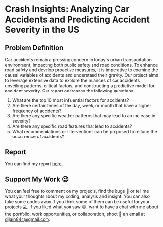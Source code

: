 # Crash Insights: Analyzing Car Accidents and Predicting Accident Severity in the US

## Problem Definition
Car accidents remain a pressing concern in today's urban transportation environment, impacting both public safety and road conditions. To enhance road safety and develop proactive measures, it is imperative to examine the causal variables of accidents and understand their gravity. Our project aims to leverage extensive data to explore the nuances of car accidents, unveiling patterns, critical factors, and constructing a predictive model for accident severity.  Our report addresses the following questions:
1. What are the top 10 most influential factors for accidents? 
2. Are there certain times of the day, week, or month that have a higher frequency of accidents?
3. Are there any specific weather patterns that may lead to an increase in severity?
4. Are there any specific road features that lead to accidents?
5. What recommendations or interventions can be proposed to reduce the occurrence of accidents?

## Report
You can find my report <a href="https://github.com/deepanshu-jain-01/Crash-Insights-Analyzing-Car-Accidents-and-Predicting-Accident-Severity-in-the-US/blob/main/Report/Report.pdf">here</a>. 


## Support My Work :wink:
You can feel free to comment on my projects, find the bugs :mag_right: or tell me what your thoughts about my coding, analysis and insight. You can also take some codes away if you think some of them can be useful for your projects :computer:. 
If you liked what you saw :blush:, want to have a chat with me about the portfolio, work opportunities, or collaboration, shoot :gun: an email at djjain844@gmail.com.